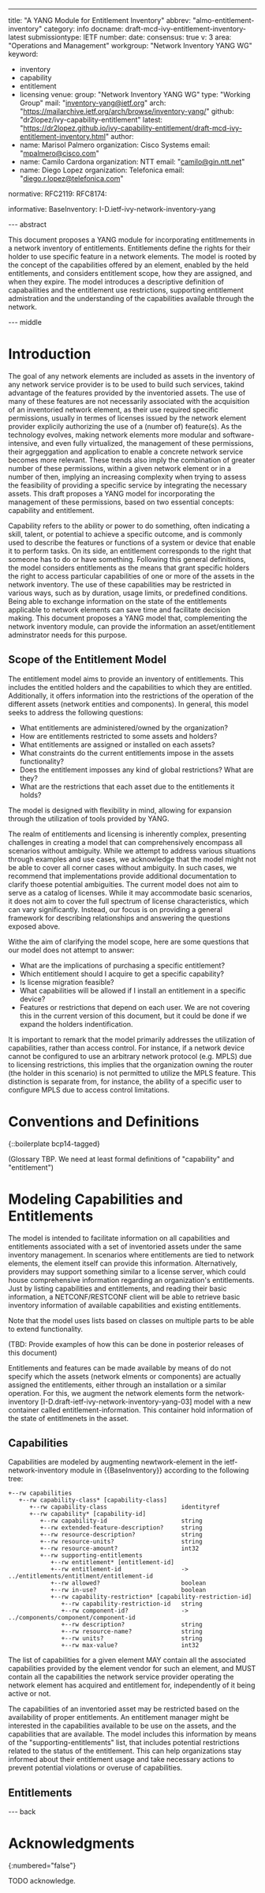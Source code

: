 ---
title: "A YANG Module for Entitlement Inventory"
abbrev: "almo-entitlement-inventory"
category: info
docname: draft-mcd-ivy-entitlement-inventory-latest
submissiontype: IETF
number:
date:
consensus: true
v: 3
area: "Operations and Management"
workgroup: "Network Inventory YANG WG"
keyword:
  - inventory
  - capability
  - entitlement
  - licensing
venue:
  group: "Network Inventory YANG WG"
  type: "Working Group"
  mail: "inventory-yang@ietf.org"
  arch: "https://mailarchive.ietf.org/arch/browse/inventory-yang/"
  github: "dr2lopez/ivy-capability-entitlement"
  latest: "https://dr2lopez.github.io/ivy-capability-entitlement/draft-mcd-ivy-entitlement-inventory.html"
author:
  - name: Marisol Palmero
    organization: Cisco Systems
    email: "mpalmero@cisco.com"
  - name: Camilo Cardona
    organization: NTT
    email: "camilo@gin.ntt.net"
  - name: Diego Lopez
    organization: Telefonica
    email: "diego.r.lopez@telefonica.com"

normative:
  RFC2119:
  RFC8174:

informative:
  BaseInventory: I-D.ietf-ivy-network-inventory-yang

--- abstract

This document proposes a YANG module for incorporating entitlmements in a network inventory of entitlements. Entitlements define the rights for their holder to use specific feature in a network elements. The model is rooted by the concept of the capabilities offered by an element, enabled by the held entitlements, and considers entitlement scope, how they are assigned, and when they expire. The model introduces a descriptive definition of capabailities and the entitlement use restrictions, supporting entitlement admistration and the understanding of the capabilities available through the network.

--- middle

# Introduction

The goal of any network elements are included as assets in the inventory of any network service provider is to be used to build such services, takind advantage of the features provided by the inventoried assets. The use of many of these features are not necessarily associated with the acquisition of an inventoried network element, as their use required specific permissions, usually in termes of licenses issued by the network element provider explicily authorizing the use of a (number of) feature(s). As the technology evolves, making network elements more modular and software-intensive, and even fully virtualized, the management of these permissions, their agrgeggation and application to enable a concrete network service becomes more relevant. These trends also imply the combination of greater number of these permissions, within a given network element or in a number of then, implying an increasing complexity when trying to assess the feasibility of providing a specific service by integrating the necessary assets. This draft proposes a YANG model for incorporating the management of these permissions, based on two essential concepts: capability and entitlement.

Capability refers to the ability or power to do something, often indicating a skill, talent, or potential to achieve a specific outcome, and is commonly used to describe the features or functions of a system or device that enable it to perform tasks. On its side, an entitlement corresponds to the right that someone has to do or have something. Following this general definitions, the model considers entitlements as the means that grant specific holders the right to access particular capabilities of one or more of the assets in the network inventory. The use of these capabilities may be restricted in various ways, such as by duration, usage limits, or predefined conditions. Being able to exchange information on the state of the entitlements applicable to network elements can save time and facilitate decision making. This document proposes a YANG model that, complementing the network inventory module, can provide the information an asset/entitlement adminstrator needs for this purpose.

## Scope of the Entitlement Model

The entitlement model aims to provide an inventory of entitlements. This includes the entitled holders and the capabilities to which they are entitled. Additionally, it offers information into the restrictions of the operation of the different assets (network entities and components). In general, this model seeks to address the following questions:

* What entitlements are administered/owned by the organization?
* How are entitlements restricted to some assets and holders?
* What entitlements are assigned or installed on each assets?
* What constraints do the current entitlements impose in the assets functionality?
* Does the entitlement imposses any kind of global restrictions? What are they?
* What are the restrictions that each asset due to the entitlements it holds?

The model is designed with flexibility in mind, allowing for expansion through the utilization of tools provided by YANG.

The realm of entitlements and licensing is inherently complex, presenting challenges in creating a model that can comprehensively encompass all scenarios without ambiguity. While we attempt to address various situations through examples and use cases, we acknowledge that the model might not be able to cover all corner cases without ambiguity. In such cases, we recommend that implementations provide additional documentation to clarify thoese potential ambiguities. The current model does not aim to serve as a catalog of licenses. While it may accommodate basic scenarios, it does not aim to cover the full spectrum of license characteristics, which can vary significantly. Instead, our focus is on providing a general framework for describing relationships and answering the questions exposed above.

Withe the aim of clarifying the model scope, here are some questions that our model does not attempt to answer:

* What are the implications of purchasing a specific entitlement?
* Which entitlement should I acquire to get a specific capability?
* Is license migration feasible?
* What capabilities will be allowed if I install an entitlement in a specific device?
* Features or restrictions that depend on each user. We are not covering this in the current version of this document, but it could be done if we expand the holders indentification.

It is important to remark that the model primarily addresses the utilization of capabilities, rather than access control. For instance, if a network device cannot be configured to use an arbitrary network protocol (e.g. MPLS) due to licensing restrictions, this implies that the organization owning the router (the holder in this scenario) is not permitted to utilize the MPLS feature. This distinction is separate from, for instance, the ability of a specific user to configure MPLS due to access control limitations.


# Conventions and Definitions

{::boilerplate bcp14-tagged}

(Glossary TBP. We need at least formal definitions of "capability" and "entitlement")


# Modeling Capabilities and Entitlements

The model is intended to facilitate information on all capabilities and entitlements associated with a set of inventoried assets under the same inventory management. In scenarios where entitlements are tied to network elements, the element itself can provide this information. Alternatively, providers may support something similar to a license server, which could house comprehensive information regarding an organization's entitlements. Just by listing capabilities and entitlements, and reading their basic information, a NETCONF/RESTCONF client will be able to retrieve basic inventory information of available capabilities and existing entitlements.

Note that the model uses lists based on classes on multiple parts to be able to extend functionality.

(TBD: Provide examples of how this can be done in posterior releases of this document)

Entitlements and features can be made available by means of  do not specify which the assets (network elments or components) are actually assigned the entitlements, either through an installation or a similar operation. For this, we augment the network elements form the network-inventory [I-D.draft-ietf-ivy-network-inventory-yang-03] model with a new container called entitlement-information. This container hold information of the state of entitlmenets in the asset.

## Capabilities

Capabilities are modeled by augmenting newtwork-element in the ietf-network-inventory module in {{BaseInventory}} according to the following tree:

~~~
+--rw capabilities
   +--rw capability-class* [capability-class]
      +--rw capability-class                     identityref
      +--rw capability* [capability-id]
         +--rw capability-id                     string
         +--rw extended-feature-description?     string
         +--rw resource-description?             string
         +--rw resource-units?                   string
         +--rw resource-amount?                  int32
         +--rw supporting-entitlements
            +--rw entitlement* [entitlement-id]
            +--rw entitlement-id                 -> ../entitlements/entitlment/entitlement-id
            +--rw allowed?                       boolean
            +--rw in-use?                        boolean
            +--rw capability-restriction* [capability-restriction-id]
               +--rw capability-restriction-id   string
               +--rw component-id?               -> ../components/component/component-id
               +--rw description?                string
               +--rw resource-name?              string
               +--rw units?                      string
               +--rw max-value?                  int32
~~~

The list of capabilities for a given element MAY contain all the associated capabilities provided by the element vendor for such an element, and MUST contain all the capabilities the network service provider operating the network element has acquired and entitlement for, independently of it being active or not.

The capabilities of an inventoried asset may be restricted based on the availability of proper entitlements. An entitlement manager might be interested in the capabilities available to be use on the assets, and the capabilities that are available. The model includes this information by means of the "supporting-entitlements" list, that includes potential restrictions related to the status of the entitlement. This can help organizations stay informed about their entitlement usage and take necessary actions to prevent potential violations or overuse of capabilities.

## Entitlements






--- back

# Acknowledgments
{:numbered="false"}

TODO acknowledge.
